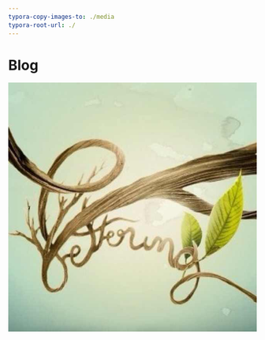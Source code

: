 ```yaml
---
typora-copy-images-to: ./media
typora-root-url: ./
---
```


# Blog

![Photo_201501281126185CM5](/media/Photo_201501281126185CM5.jpg)